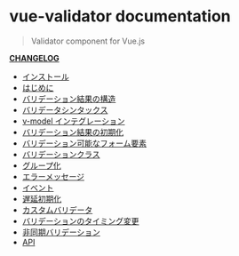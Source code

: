 # vue-validator documentation

> Validator component for Vue.js 

**[CHANGELOG](https://github.com/vuejs/vue-validator/blob/dev/CHANGELOG.md)**

- [インストール](installation.md)
- [はじめに](started.md)
- [バリデーション結果の構造](structure.md)
- [バリデータシンタックス](syntax.md)
- [v-model インテグレーション](model.md)
- [バリデーション結果の初期化](reset.md)
- [バリデーション可能なフォーム要素](elements.md)
- [バリデーションクラス](classes.md)
- [グループ化](grouping.md)
- [エラーメッセージ](errors.md)
- [イベント](events.md)
- [遅延初期化](lazy.md)
- [カスタムバリデータ](custom.md)
- [バリデーションのタイミング変更](timing.md)
- [非同期バリデーション](async.md)
- [API](api.md)
